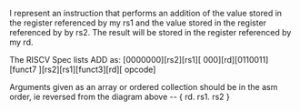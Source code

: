 I represent an instruction that performs an addition of the value stored in the register referenced by my rs1 and the value stored in the register referenced by by rs2. The result will be stored in the register referenced by my rd.

The RISCV Spec lists ADD as:
[0000000][rs2][rs1][    000][rd][0110011]
[funct7    ][rs2][rs1][funct3][rd][  opcode]

Arguments given as an array or ordered collection should be in the asm order, ie reversed from the diagram above -- { rd. rs1. rs2 }
